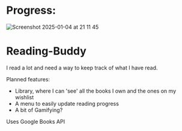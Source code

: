 # Progress:
![Screenshot 2025-01-04 at 21 11 45](https://github.com/user-attachments/assets/a6ce05ab-75fa-4512-9e9b-12dc957f8c3d)


# Reading-Buddy
I read a lot and need a way to keep track of what I have read.

Planned features:
- Library, where I can 'see' all the books I own and the ones on my wishlist
- A menu to easily update reading progress
- A bit of Gamifying?

Uses Google Books API
